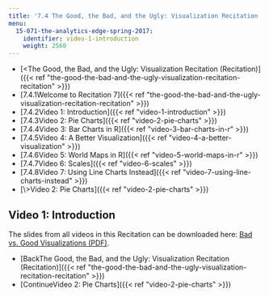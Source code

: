 ```yaml
---
title: '7.4 The Good, the Bad, and the Ugly: Visualization Recitation  (Recitation)'
menu:
  15-071-the-analytics-edge-spring-2017:
    identifier: video-1-introduction
    weight: 2560
---
```

*   [<The Good, the Bad, and the Ugly: Visualization Recitation (Recitation)]({{< ref "the-good-the-bad-and-the-ugly-visualization-recitation-recitation" >}})
*   [7.4.1Welcome to Recitation 7]({{< ref "the-good-the-bad-and-the-ugly-visualization-recitation-recitation" >}})
*   [7.4.2Video 1: Introduction]({{< ref "video-1-introduction" >}})
*   [7.4.3Video 2: Pie Charts]({{< ref "video-2-pie-charts" >}})
*   [7.4.4Video 3: Bar Charts in R]({{< ref "video-3-bar-charts-in-r" >}})
*   [7.4.5Video 4: A Better Visualization]({{< ref "video-4-a-better-visualization" >}})
*   [7.4.6Video 5: World Maps in R]({{< ref "video-5-world-maps-in-r" >}})
*   [7.4.7Video 6: Scales]({{< ref "video-6-scales" >}})
*   [7.4.8Video 7: Using Line Charts Instead]({{< ref "video-7-using-line-charts-instead" >}})
*   [\\>Video 2: Pie Charts]({{< ref "video-2-pie-charts" >}})

Video 1: Introduction
---------------------

The slides from all videos in this Recitation can be downloaded here: [Bad vs. Good Visualizations﻿ (PDF)](https://open-learning-course-data.s3.amazonaws.com/15-071-the-analytics-edge-spring-2017/e2772a671376cfd33a44edea7e17ebd8_MIT15_071S17_Unit7_Recitation.pdf).

*   [BackThe Good, the Bad, and the Ugly: Visualization Recitation (Recitation)]({{< ref "the-good-the-bad-and-the-ugly-visualization-recitation-recitation" >}})
*   [ContinueVideo 2: Pie Charts]({{< ref "video-2-pie-charts" >}})